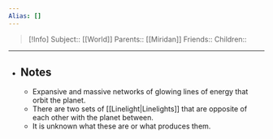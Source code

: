 ```yaml
---
Alias: []
---
```

> [!Info]
> Subject:: [[World]]
> Parents:: [[Miridan]]
> Friends:: 
> Children:: 
---
- ## Notes
	- Expansive and massive networks of glowing lines of energy that orbit the planet.
	- There are two sets of [[Linelight|Linelights]] that are opposite of each other with the planet between.
	- It is unknown what these are or what produces them.